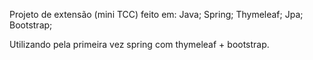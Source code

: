 Projeto de extensão (mini TCC) feito em:
Java;
Spring;
Thymeleaf;
Jpa;
Bootstrap;

Utilizando pela primeira vez spring com thymeleaf + bootstrap.
